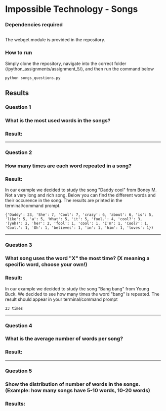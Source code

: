 # Impossible Technology  - Songs
### Dependencies required
```python
```
The webget module is provided in the repository.

### How to run
Simply clone the repository, navigate into the correct folder (/python_assignments/assignment_5/), and then run the command below
```
python songs_questions.py
```

## Results
### Question 1
### What is the most used words in the songs?


### Result:

------
### Question 2
### How many times are each word repeated in a song?

### Result:
In our example we decided to study the song "Daddy cool" from Boney M. Not a very long and rich song. Below you can find the different words and their occurence in the song. The results are printed in the terminal/command prompt.
```
{'Daddy': 23, 'She': 7, 'Cool': 7, 'crazy': 6, 'about': 6, 'is': 5, 'like': 5, 'a': 5, 'What': 5, 'it': 5, 'fool.': 4, 'cool?': 3, '(yeh)': 2, 'her': 2, 'fool': 1, 'cool': 1, "I'm": 1, 'Cool?': 1, 'Cool.': 1, 'Oh': 1, 'believes': 1, 'in': 1, 'him': 1, 'loves': 1})
```
------
### Question 3
### What song uses the word "X" the most time? (X meaning a specific word, choose your own!)

### Result: 
In our example we decided to study the song "Bang bang" from Young Buck. We decided to see how many times the word "bang" is repeated. The result should appear in your terminal/command prompt
```
23 times
```
------
### Question 4
### What is the average number of words per song?

### Result: 

------
### Question 5
### Show the distribution of number of words in the songs. (Example: how many songs have 5-10 words, 10-20 words)

### Results:

